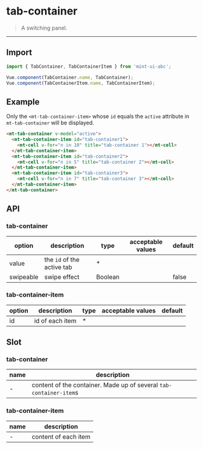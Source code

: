 # tab-container

> A switching panel.

----------

## Import

```javascript
import { TabContainer, TabContainerItem } from 'mint-ui-abc';

Vue.component(TabContainer.name, TabContainer);
Vue.component(TabContainerItem.name, TabContainerItem);
```

## Example

Only the `<mt-tab-container-item>` whose `id` equals the `active` attribute in `mt-tab-container` will be displayed.

```html
<mt-tab-container v-model="active">
  <mt-tab-container-item id="tab-container1">
    <mt-cell v-for="n in 10" title="tab-container 1"></mt-cell>
  </mt-tab-container-item>
  <mt-tab-container-item id="tab-container2">
    <mt-cell v-for="n in 5" title="tab-container 2"></mt-cell>
  </mt-tab-container-item>
  <mt-tab-container-item id="tab-container3">
    <mt-cell v-for="n in 7" title="tab-container 3"></mt-cell>
  </mt-tab-container-item>
</mt-tab-container>
```

## API
### tab-container

| option | description | type | acceptable values | default |
|------|-------|---------|-------|--------|
| value | the `id` of the active tab | * | | |
| swipeable | swipe effect | Boolean | | false |

### tab-container-item

| option | description | type | acceptable values | default |
|------|-------|---------|-------|--------|
| id | id of each item | * | | |


## Slot
### tab-container
| name | description |
|------|--------|
| - | content of the container. Made up of several `tab-container-item`s |

### tab-container-item
| name | description |
|------|--------|
| - | content of each item |
